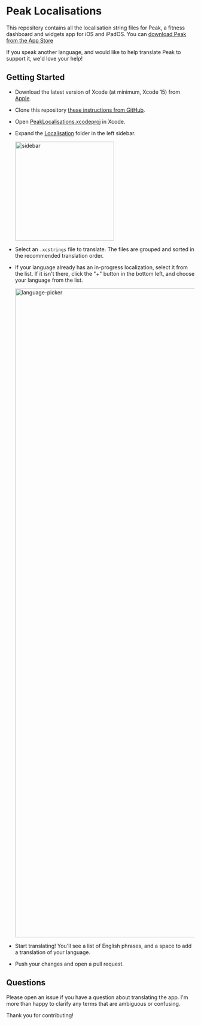 # Peak Localisations

This repository contains all the localisation string files for Peak, a fitness dashboard and widgets app for iOS and iPadOS. You can [download Peak from the App Store](https://apps.apple.com/us/app/peak/id6443923491)

If you speak another language, and would like to help translate Peak to support it, we'd love your help!

## Getting Started

- Download the latest version of Xcode (at minimum, Xcode 15) from [Apple](http://developer.apple.com/download/applications/).
- Clone this repository [these instructions from GitHub](https://docs.github.com/en/repositories/creating-and-managing-repositories/cloning-a-repository).
- Open [PeakLocalisations.xcodeproj](PeakLocalisations.xcodeproj) in Xcode.
- Expand the [Localisation](https://github.com/HarshilShah/PeakLocalisations/tree/main/PeakLocalisations/Localisation) folder in the left sidebar.
  
  <img width="264" alt="sidebar" src="https://github.com/HarshilShah/PeakLocalisations/assets/3503595/c69bb7b3-36b5-4433-8592-dca8303f81a1">
- Select an `.xcstrings` file to translate. The files are grouped and sorted in the recommended translation order.
- If your language already has an in-progress localization, select it from the list. If it isn't there, click the "+" button in the bottom left, and choose your language from the list.

  <img width="1728" alt="language-picker" src="https://github.com/HarshilShah/PeakLocalisations/assets/3503595/79134eab-6224-4c8e-a6cd-51cb69efb61b">
- Start translating! You'll see a list of English phrases, and a space to add a translation of your language.
- Push your changes and open a pull request. 

## Questions

Please open an issue if you have a question about translating the app. I'm more than happy to clarify any terms that are ambiguous or confusing.

Thank you for contributing!
